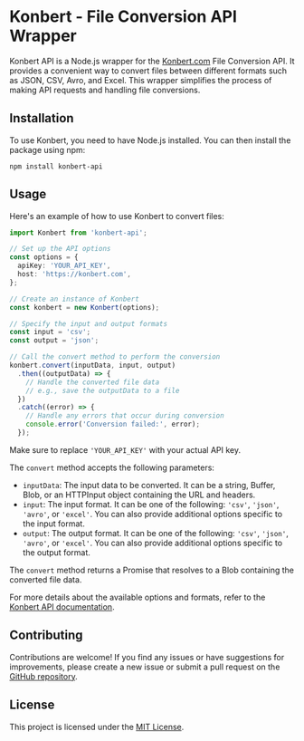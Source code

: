 # Konbert - File Conversion API Wrapper

Konbert API is a Node.js wrapper for the [Konbert.com](https://konbert.com) File Conversion API. It provides a convenient way to convert files between different formats such as JSON, CSV, Avro, and Excel. This wrapper simplifies the process of making API requests and handling file conversions.

## Installation

To use Konbert, you need to have Node.js installed. You can then install the package using npm:

```shell
npm install konbert-api
```

## Usage

Here's an example of how to use Konbert to convert files:

```typescript
import Konbert from 'konbert-api';

// Set up the API options
const options = {
  apiKey: 'YOUR_API_KEY',
  host: 'https://konbert.com',
};

// Create an instance of Konbert
const konbert = new Konbert(options);

// Specify the input and output formats
const input = 'csv';
const output = 'json';

// Call the convert method to perform the conversion
konbert.convert(inputData, input, output)
  .then((outputData) => {
    // Handle the converted file data
    // e.g., save the outputData to a file
  })
  .catch((error) => {
    // Handle any errors that occur during conversion
    console.error('Conversion failed:', error);
  });
```

Make sure to replace `'YOUR_API_KEY'` with your actual API key.

The `convert` method accepts the following parameters:

- `inputData`: The input data to be converted. It can be a string, Buffer, Blob, or an HTTPInput object containing the URL and headers.
- `input`: The input format. It can be one of the following: `'csv'`, `'json'`, `'avro'`, or `'excel'`. You can also provide additional options specific to the input format.
- `output`: The output format. It can be one of the following: `'csv'`, `'json'`, `'avro'`, or `'excel'`. You can also provide additional options specific to the output format.

The `convert` method returns a Promise that resolves to a Blob containing the converted file data.

For more details about the available options and formats, refer to the [Konbert API documentation](https://konbert.com/docs).

## Contributing

Contributions are welcome! If you find any issues or have suggestions for improvements, please create a new issue or submit a pull request on the [GitHub repository](https://github.com/your/repository).

## License

This project is licensed under the [MIT License](LICENSE).
